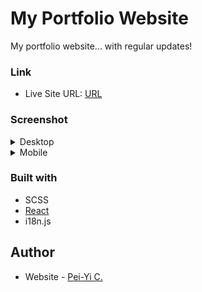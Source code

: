 # My Portfolio Website

 My portfolio website... with regular updates! 

### Link

- Live Site URL: [URL](https://peiyi-c.github.io/pch-portfolio/)

### Screenshot

<details>
  <summary>Desktop</summary>
  
  ![Desktop](https://github.com/peiyi-c/pch-portfolio/assets/73789013/54819e35-440e-431c-a17b-35656054cdf2)
</details>
<details>
  <summary>Mobile</summary>
  
 ![Mobile](https://github.com/peiyi-c/pch-portfolio/assets/73789013/ccbe2a39-6a9d-491a-bb40-e8cfabff757c)
</details>


### Built with

- SCSS
- [React](https://reactjs.org/)
- i18n.js

## Author

- Website - [Pei-Yi C.](https://github.com/peiyi-c)
